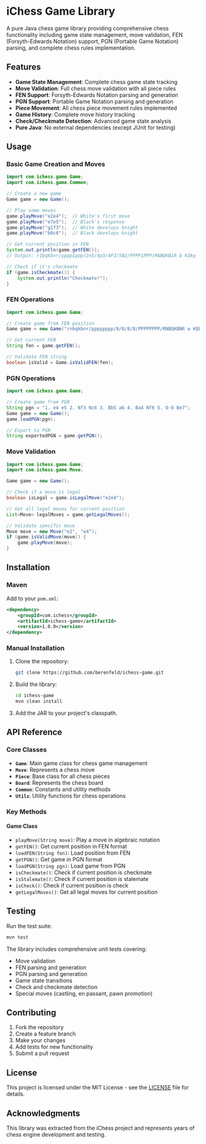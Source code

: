 # iChess Game Library

A pure Java chess game library providing comprehensive chess functionality including game state management, move validation, FEN (Forsyth-Edwards Notation) support, PGN (Portable Game Notation) parsing, and complete chess rules implementation.

## Features

- **Game State Management**: Complete chess game state tracking
- **Move Validation**: Full chess move validation with all piece rules
- **FEN Support**: Forsyth-Edwards Notation parsing and generation
- **PGN Support**: Portable Game Notation parsing and generation
- **Piece Movement**: All chess piece movement rules implemented
- **Game History**: Complete move history tracking
- **Check/Checkmate Detection**: Advanced game state analysis
- **Pure Java**: No external dependencies (except JUnit for testing)

## Usage

### Basic Game Creation and Moves

```java
import com.ichess.game.Game;
import com.ichess.game.Common;

// Create a new game
Game game = new Game();

// Play some moves
game.playMove("e2e4");  // White's first move
game.playMove("e7e5");  // Black's response
game.playMove("g1f3");  // White develops knight
game.playMove("b8c6");  // Black develops knight

// Get current position in FEN
System.out.println(game.getFEN());
// Output: r1bqkbnr/pppp1ppp/2n5/4p3/4P3/5N2/PPPP1PPP/RNBQKB1R b KQkq - 3 2

// Check if it's checkmate
if (game.isCheckmate()) {
    System.out.println("Checkmate!");
}
```

### FEN Operations

```java
import com.ichess.game.Game;

// Create game from FEN position
Game game = new Game("rnbqkbnr/pppppppp/8/8/8/8/PPPPPPPP/RNBQKBNR w KQkq - 0 1");

// Get current FEN
String fen = game.getFEN();

// Validate FEN string
boolean isValid = Game.isValidFEN(fen);
```

### PGN Operations

```java
import com.ichess.game.Game;

// Create game from PGN
String pgn = "1. e4 e5 2. Nf3 Nc6 3. Bb5 a6 4. Ba4 Nf6 5. O-O Be7";
Game game = new Game();
game.loadPGN(pgn);

// Export to PGN
String exportedPGN = game.getPGN();
```

### Move Validation

```java
import com.ichess.game.Game;
import com.ichess.game.Move;

Game game = new Game();

// Check if a move is legal
boolean isLegal = game.isLegalMove("e2e4");

// Get all legal moves for current position
List<Move> legalMoves = game.getLegalMoves();

// Validate specific move
Move move = new Move("e2", "e4");
if (game.isValidMove(move)) {
    game.playMove(move);
}
```

## Installation

### Maven

Add to your `pom.xml`:

```xml
<dependency>
    <groupId>com.ichess</groupId>
    <artifactId>ichess-game</artifactId>
    <version>1.0.0</version>
</dependency>
```

### Manual Installation

1. Clone the repository:
   ```bash
   git clone https://github.com/berenfeld/ichess-game.git
   ```

2. Build the library:
   ```bash
   cd ichess-game
   mvn clean install
   ```

3. Add the JAR to your project's classpath.

## API Reference

### Core Classes

- **`Game`**: Main game class for chess game management
- **`Move`**: Represents a chess move
- **`Piece`**: Base class for all chess pieces
- **`Board`**: Represents the chess board
- **`Common`**: Constants and utility methods
- **`Utils`**: Utility functions for chess operations

### Key Methods

#### Game Class
- `playMove(String move)`: Play a move in algebraic notation
- `getFEN()`: Get current position in FEN format
- `loadFEN(String fen)`: Load position from FEN
- `getPGN()`: Get game in PGN format
- `loadPGN(String pgn)`: Load game from PGN
- `isCheckmate()`: Check if current position is checkmate
- `isStalemate()`: Check if current position is stalemate
- `isCheck()`: Check if current position is check
- `getLegalMoves()`: Get all legal moves for current position

## Testing

Run the test suite:

```bash
mvn test
```

The library includes comprehensive unit tests covering:
- Move validation
- FEN parsing and generation
- PGN parsing and generation
- Game state transitions
- Check and checkmate detection
- Special moves (castling, en passant, pawn promotion)

## Contributing

1. Fork the repository
2. Create a feature branch
3. Make your changes
4. Add tests for new functionality
5. Submit a pull request

## License

This project is licensed under the MIT License - see the [LICENSE](LICENSE) file for details.

## Acknowledgments

This library was extracted from the iChess project and represents years of chess engine development and testing.

